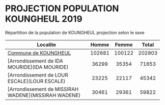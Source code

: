 # PROJECTION POPULATION KOUNGHEUL 2019
	
Répartition de la population de KOUNGHEUL projection selon le sexe
	
| Localite  | Homme | Femme | Total |
| --------- |:-----:|:-----:|:-----:|
| [Commune de KOUNGHEUL](KOUNGHEUL) | 102681 | 100122 | 202803 |
| [Arrondissement de IDA MOURIDE](IDA MOURIDE) | 36299 | 35354 | 71653 |
| [Arrondissement de LOUR ESCALE](LOUR ESCALE) | 23225 | 22117 | 45342 |
| [Arrondissement de MISSIRAH WADENE](MISSIRAH WADENE) | 30461 | 29361 | 59822 |
